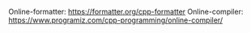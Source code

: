 Online-formatter: https://formatter.org/cpp-formatter
Online-compiler:  https://www.programiz.com/cpp-programming/online-compiler/
